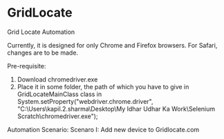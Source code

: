 # GridLocate
Grid Locate Automation

Currently, it is designed for only Chrome and Firefox browsers. For Safari, changes are to be made.

Pre-requisite:
1. Download chromedriver.exe
2. Place it in some folder, the path of which you have to give in GridLocateMainClass class in System.setProperty("webdriver.chrome.driver", "C:\\Users\\kapil.2.sharma\\Desktop\\My Idhar Udhar Ka Work\\Selenium Scratch\\chromedriver.exe");

Automation Scenario:
Scenaro I: Add new device to Gridlocate.com
